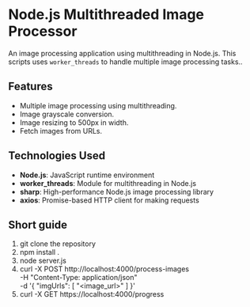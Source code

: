 # Node.js Multithreaded Image Processor

An image processing application using multithreading in Node.js. This scripts uses `worker_threads` to handle multiple image processing tasks..

## Features

- Multiple image processing using multithreading.
- Image grayscale conversion.
- Image resizing to 500px in width.
- Fetch images from URLs.

## Technologies Used

- **Node.js**: JavaScript runtime environment
- **worker_threads**: Module for multithreading in Node.js
- **sharp**: High-performance Node.js image processing library
- **axios**: Promise-based HTTP client for making requests

## Short guide

1. git clone the repository
2. npm install .
3. node server.js
4. curl -X POST http://localhost:4000/process-images \
    -H "Content-Type: application/json" \
    -d '{
      "imgUrls": [
        "<image_url>" 
      ]
    }'
5. curl -X GET https://localhost:4000/progress

